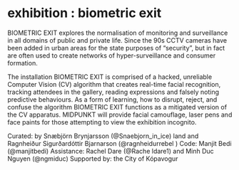 # exhibition : biometric exit

BIOMETRIC EXIT explores the normalisation of monitoring and surveillance in all domains of public and private life. Since the 90s CCTV cameras have been added in urban areas for the state purposes of “security”, but in fact are often used to create networks of hyper-surveillance and consumer formation.

The installation BIOMETRIC EXIT is comprised of a hacked, unreliable Computer Vision (CV) algorithm that creates real-time facial recognition, tracking attendees in the gallery, reading expressions and falsely noting predictive behaviours. As a form of learning, how to disrupt, reject, and confuse the algorithm BIOMETRIC EXIT functions as a mitigated version of the CV apparatus. MIDPUNKT will provide facial camouflage, laser pens and face paints for those attempting to view the exhibition incognito.

Curated: by Snæbjörn Brynjarsson (@Snaebjorn_in_ice) land and Ragnheiður Sigurðardóttir Bjarnarson (@ragnheidurrebel )
Code: Manjit Bedi (@manjitbedi)
Assistance: Rachel Dare (@Rache ldare1) and Minh Duc Nguyen (@ngmiduc)
Supported by: the City of Kópavogur
